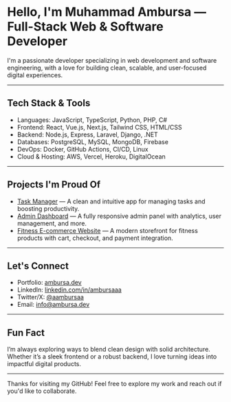 # Hello, I'm Muhammad Ambursa — Full-Stack Web & Software Developer

I'm a passionate developer specializing in web development and software engineering, with a love for building clean, scalable, and user-focused digital experiences.

---

## Tech Stack & Tools

- Languages: JavaScript, TypeScript, Python, PHP, C#
- Frontend: React, Vue.js, Next.js, Tailwind CSS, HTML/CSS
- Backend: Node.js, Express, Laravel, Django, .NET
- Databases: PostgreSQL, MySQL, MongoDB, Firebase
- DevOps: Docker, GitHub Actions, CI/CD, Linux
- Cloud & Hosting: AWS, Vercel, Heroku, DigitalOcean

---

## Projects I'm Proud Of

- [Task Manager](#) — A clean and intuitive app for managing tasks and boosting productivity.
- [Admin Dashboard](#) — A fully responsive admin panel with analytics, user management, and more.
- [Fitness E-commerce Website](#) — A modern storefront for fitness products with cart, checkout, and payment integration.


---

## Let's Connect

- Portfolio: [ambursa.dev]((https://ambursaa.netlify.app/))
- LinkedIn: [linkedin.com/in/ambursaaa](https://www.linkedin.com/in/ambursaaa/)
- Twitter/X: [@aambursaa](https://x.com/aambursaa)
- Email: [info@ambursa.dev](mailto:info@ambursa.dev)

---

## Fun Fact

I’m always exploring ways to blend clean design with solid architecture. Whether it’s a sleek frontend or a robust backend, I love turning ideas into impactful digital products.

---

Thanks for visiting my GitHub! Feel free to explore my work and reach out if you'd like to collaborate.
